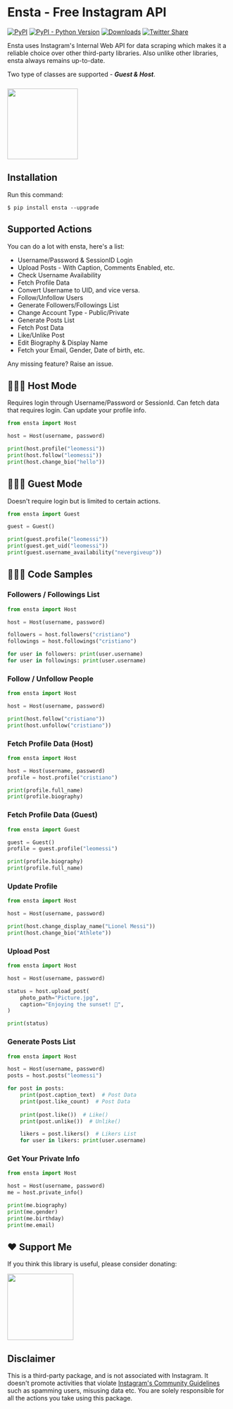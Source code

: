 # Ensta - Free Instagram API
[![PyPI](https://img.shields.io/pypi/v/ensta)](https://pypi.org/project/ensta)
[![PyPI - Python Version](https://img.shields.io/pypi/pyversions/ensta)]()
[![Downloads](https://static.pepy.tech/badge/ensta)](https://pepy.tech/project/ensta)
[![Twitter Share](https://img.shields.io/twitter/url?style=social&url=https%3A%2F%2Fgithub.com%2Fdiezo%2Fensta)](https://twitter.com/intent/tweet?text=Wow:&url=https%3A%2F%2Fgithub.com%2Fdiezo%2Fensta)

<!-- <img style="border-radius: 10px" src="https://raw.githubusercontent.com/diezo/Ensta/master/assets/logo.png"/> -->

Ensta uses Instagram's Internal Web API for data scraping which makes it a reliable choice over other third-party libraries. Also unlike other libraries, ensta always remains up-to-date.

Two type of classes are supported - ***Guest & Host***.

[<img style="margin-top: 10px" src="https://www.buymeacoffee.com/assets/img/guidelines/download-assets-sm-1.svg" width="160"/>](https://buymeacoffee.com/diezo)

## Installation
Run this command:
```shell
$ pip install ensta --upgrade
```

## Supported Actions
You can do a lot with ensta, here's a list:

- Username/Password & SessionID Login
- Upload Posts - With Caption, Comments Enabled, etc.
- Check Username Availability
- Fetch Profile Data
- Convert Username to UID, and vice versa.
- Follow/Unfollow Users
- Generate Followers/Followings List
- Change Account Type - Public/Private
- Generate Posts List
- Fetch Post Data
- Like/Unlike Post
- Edit Biography & Display Name
- Fetch your Email, Gender, Date of birth, etc.

Any missing feature? Raise an issue.

## 🧔🏻‍♂️ Host Mode
Requires login through Username/Password or SessionId. Can fetch data that requires login. Can update your profile info.

```python
from ensta import Host

host = Host(username, password)

print(host.profile("leomessi"))
print(host.follow("leomessi"))
print(host.change_bio("hello"))
```

## 🧔🏻‍♂️ Guest Mode
Doesn't require login but is limited to certain actions.

```python
from ensta import Guest

guest = Guest()

print(guest.profile("leomessi"))
print(guest.get_uid("leomessi"))
print(guest.username_availability("nevergiveup"))
```

## 👨🏻‍💻 Code Samples

### Followers / Followings List
```python
from ensta import Host

host = Host(username, password)

followers = host.followers("cristiano")
followings = host.followings("cristiano")

for user in followers: print(user.username)
for user in followings: print(user.username)
```

### Follow / Unfollow People
```python
from ensta import Host

host = Host(username, password)

print(host.follow("cristiano"))
print(host.unfollow("cristiano"))
```

### Fetch Profile Data (Host)
```python
from ensta import Host

host = Host(username, password)
profile = host.profile("cristiano")

print(profile.full_name)
print(profile.biography)
```

### Fetch Profile Data (Guest)
```python
from ensta import Guest

guest = Guest()
profile = guest.profile("leomessi")

print(profile.biography)
print(profile.full_name)
```

### Update Profile
```python
from ensta import Host

host = Host(username, password)

print(host.change_display_name("Lionel Messi"))
print(host.change_bio("Athlete"))
```

### Upload Post
```python
from ensta import Host

host = Host(username, password)

status = host.upload_post(
    photo_path="Picture.jpg",
    caption="Enjoying the sunset! 🌇",
)

print(status)
```

### Generate Posts List
```python
from ensta import Host

host = Host(username, password)
posts = host.posts("leomessi")

for post in posts:
    print(post.caption_text)  # Post Data
    print(post.like_count)  # Post Data
    
    print(post.like())  # Like()
    print(post.unlike())  # Unlike()

    likers = post.likers()  # Likers List
    for user in likers: print(user.username)
```

### Get Your Private Info
```python
from ensta import Host

host = Host(username, password)
me = host.private_info()

print(me.biography)
print(me.gender)
print(me.birthday)
print(me.email)
```

## ❤️ Support Me
If you think this library is useful, please consider donating:

[<img src="https://www.buymeacoffee.com/assets/img/guidelines/download-assets-sm-1.svg" width="150"/>](https://buymeacoffee.com/diezo)

## Disclaimer
This is a third-party package, and is not associated with Instagram. It doesn't promote activities that violate [Instagram's Community Guidelines](https://help.instagram.com/477434105621119/) such as spamming users, misusing data etc. You are solely responsible for all the actions you take using this package.
